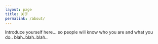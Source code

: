 ```yaml
---
layout: page
title: 关于
permalink: /about/
---
```


Introduce yourself here... so people will know who you are and what you do.. blah..blah..blah..
